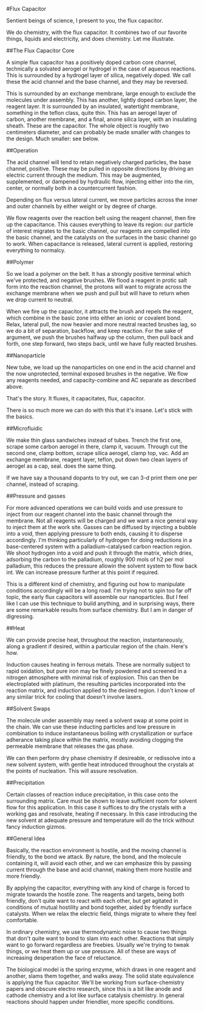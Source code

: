 #Flux Capacitor

Sentient beings of science, I present to you, the flux capacitor.

We do chemistry, with the flux capacitor. It combines two of our favorite things, liquids and electricity, and does chemistry. Let me illustrate.

##The Flux Capacitor Core

A simple flux capacitor has a positively doped carbon core channel, technically a solvated aerogel or hydrogel in the case of aqueous reactions. This is surrounded by a hydrogel layer of silica, negatively doped. We call these the acid channel and the base channel, and they may be reversed.

This is surrounded by an exchange membrane, large enough to exclude the molecules under assembly. This has another, lightly doped carbon layer, the reagent layer. It is surrounded by an insulated, watertight membrane, something in the teflon class, quite thin. This has an aerogel layer of carbon, another membrane, and a final, anone silica layer, with an insulating sheath. These are the capacitor. The whole object is roughly two centimeters diameter, and can probably be made smaller with changes to the design. Much smaller: see below.

##Operation

The acid channel will tend to retain negatively charged particles, the base channel, positive. These may be pulled in opposite directions by driving an electric current through the medium. This may be augmented, supplemented, or dampened by hydraulic flow, injecting either into the rim, center, or normally both in a countercurrent fashion. 

Depending on flux versus lateral current, we move particles across the inner and outer channels by either weight or by degree of charge. 

We flow reagents over the reaction belt using the reagent channel, then fire up the capacitance. This causes everything to leave its region: our particle of interest migrates to the basic channel, our reagents are compelled into the basic channel, and the catalysts on the surfaces in the basic channel go to work. When capacitance is released, lateral current is applied, restoring everything to normalcy. 

##Polymer

So we load a polymer on the belt. It has a strongly positive terminal which we've protected, and negative brushes. We flood a reagent in protic salt form into the reaction channel, the protons will want to migrate across the exchange membrane when we push and pull but will have to return when we drop current to neutral.

When we fire up the capacitor, it attracts the brush and repels the reagent, which combine in the basic zone into either an ionic or covalent bond. Relax, lateral pull, the now heavier and more neutral reacted brushes lag, so we do a bit of separation, backflow, and keep reaction. For the sake of argument, we push the brushes halfway up the column, then pull back and forth, one step forward, two steps back, until we have fully reacted brushes.

##Nanoparticle

New tube, we load up the nanoparticles on one end in the acid channel and the now unprotected, terminal exposed brushes in the negative. We flow any reagents needed, and capacity-combine and AC separate as described above. 

That's the story. It fluxes, it capacitates, flux, capacitor. 

There is so much more we can do with this that it's insane. Let's stick with the basics. 
 
##Microfluidic

We make thin glass sandwiches instead of tubes. Trench the first one, scrape some carbon aerogel in there, clamp it, vacuum. Through cut the second one, clamp bottom, scrape silica aerogel, clamp top, vac. Add an exchange membrane, reagent layer, teflon, put down two clean layers of aerogel as a cap, seal. does the same thing.

If we have say a thousand dopants to try out, we can 3-d print them one per channel, instead of scraping. 

##Pressure and gasses

For more advanced operations we can build voids and use pressure to inject from our reagent channel into the basic channel through the membrane. Not all reagents will be charged and we want a nice general way to inject them at the work site. Gasses can be diffused by injecting a bubble into a void, then applying pressure to both ends, causing it to disperse accordingly. I'm thinking particularly of hydrogen for doing reductions in a base-centered system with a palladium-catalysed carbon reaction region. We shoot hydrogen into a void and push it through the matrix, which dries, adsorbing the carbon to the palladium, roughly 900 mols of h2 per mol palladium, this reduces the pressure allowin the solvent system to flow back int. We can increase pressure further at this point if required. 

This is a different kind of chemistry, and figuring out how to manipulate conditions accordingly will be a long road. I'm trying not to spin too far off topic, the early flux capacitors will assemble our nanoparticles. But I feel like I can use this technique to build anything, and in surprising ways, there are some remarkable results from surface chemistry. But I am in danger of digressing.

##Heat

We can provide precise heat, throughout the reaction, instantaneously, along a gradient if desired, within a particular region of the chain. Here's how.

Induction causes heating in ferrous metals. These are normally subject to rapid oxidation, but pure iron may be finely powdered and screened in a nitrogen atmosphere with minimal risk of explosion. This can then be electroplated with platinum, the resulting particles incorporated into the reaction matrix, and induction applied to the desired region. I don't know of any similar trick for cooling that doesn't involve lasers. 

##Solvent Swaps

The molecule under assembly may need a solvent swap at some point in the chain. We can use these inducting particles and low pressure in combination to induce instantaneous boiling with crystallization or surface adherance taking place within the matrix, mostly avoiding clogging the permeable membrane that releases the gas phase. 

We can then perform dry phase chemistry if desireable, or redissolve into a new solvent system, with gentle heat introduced throughout the crystals at the points of nucleation. This will assure resolvation. 

##Precipitation

Certain classes of reaction induce precipitation, in this case onto the surrounding matrix. Care must be shown to leave sufficient room for solvent flow for this application. In this case it suffices to dry the crystals with a working gas and resolvate, heating if necessary. In this case introducing the new solvent at adequate pressure and temperature will do the trick without fancy induction gizmos. 


##General Idea

Basically, the reaction environment is hostile, and the moving channel is friendly, to the bond we attack. By nature, the bond, and the molecule containing it, will avoid each other, and we can emphasize this by passing current through the base and acid channel, making them more hostile and more friendly.

By applying the capacitor, everything with any kind of charge is forced to migrate towards the hostile zone. The reagents and targets, being both friendly, don't quite want to react with each other, but get agitated in conditions of mutual hostility and bond together, aided by friendly surface catalysts. When we relax the electric field, things migrate to where they feel comfortable. 

In ordinary chemistry, we use thermodynamic noise to cause two things that don't quite want to bond to slam into each other. Reactions that simply want to go forward regardless are freebies. Usually we're trying to tweak things, or we heat them up or use pressure. All of these are ways of increasing desperation the face of reluctance.

The biological model is the spring enzyme, which draws in one reagent and another, slams them together, and walks away. The solid state equivalence is applying the flux capacitor. We'll be working from surface-chemistry papers and obscure electro research, since this is a bit like anode and cathode chemistry and a lot like surface catalysis chemistry. In general reactions should happen under friendlier, more specific conditions. 



